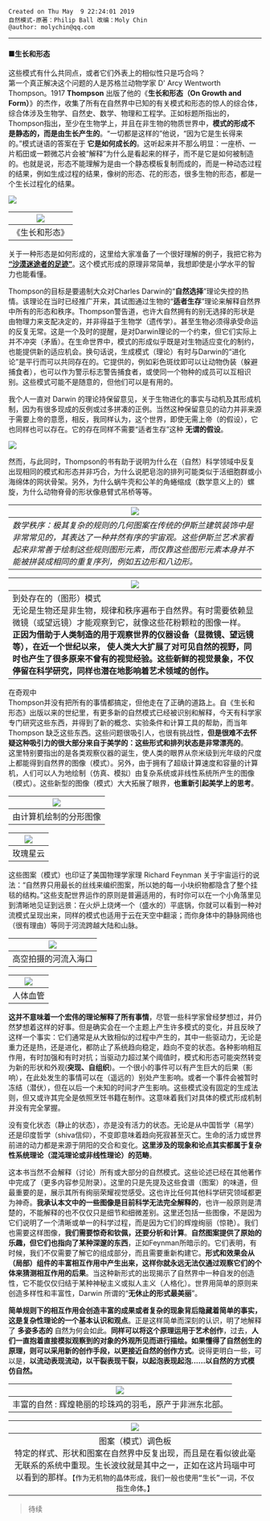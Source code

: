```
Created on Thu May  9 22:24:01 2019
自然模式-原著：Philip Ball 改编：Moly Chin
@author: molychin@qq.com
```
---

#### ■生长和形态
这些模式有什么共同点，或者它们外表上的相似性只是巧合吗？  
第一个真正解决这个问题的人是苏格兰动物学家 D' Arcy Wentworth Thompson。1917  **Thompson** 出版了他的《**生长和形态（On Growth and Form）**》的杰作，收集了所有在自然界中已知的有关模式和形态的惊人的综合体，综合体涉及生物学、自然史、数学、物理和工程学。正如标题所指出的， Thompson指出，至少在生物学上，并且在非生物的物质世界中，**模式的形成不是静态的，而是由生长产生的**。“一切都是这样的”他说，“因为它是生长得来的。”模式谜语的答案在于 **它是如何成长的**。这听起来并不那么明显：一座桥、一片稻田或一颗微芯片会被“解释”为什么是看起来的样子，而不是它是如何被制造的。也就是说，形态不能理解为是由一个静态模板复制而成的，而是一种动态过程的结果，例如生成过程的结果，像树的形态、花的形态，很多生物的形态，都是一个生长过程化的结果。

![](res/3abe57.jpg)


|![](res/pin_007.png)|
|:---:|
|《生长和形态》|

关于一种形态是如何形成的，这里给大家准备了一个很好理解的例子，我把它称为 **[“沙漠迷途者的足迹”](./Moly_NaturePatterns_footmark.md)**。这个模式形成的原理非常简单，我想即使是小学水平的智力也能看懂。

Thompson的目标是要遏制大众对Charles Darwin的“**自然选择**”理论失控的热情。该理论在当时已经推广开来，其试图通过生物的“**适者生存**”理论来解释自然界中所有的形态和秩序。Thompson警告道，也许大自然拥有的别无选择的形状是由物理力来支配决定的，并非得益于生物学（遗传学）。甚至生物必须得承受命运的反复无常。这是一个及时的提醒，是对Darwin理论的一个约束，但它们实际上并不冲突（矛盾）。在生命世界中，模式的形成似乎既是对生物适应变化的制约，也能提供新的适应机会。换句话说，生成模式（理论）有时与Darwin的“进化论”是平行而可以共同存在的。它提供的，例如彩色斑纹即可以让动物伪装（躲避捕食者），也可以作为警示标志警告捕食者，或使同一个物种的成员可以互相识别。这些模式可能不是随意的，但他们可以是有用的。  

我个人一直对 Darwin 的理论持保留意见，关于生物进化的事实与动机及其形成机制，因为有很多现成的反例或过多拼凑的正例。当然这种保留意见的动力并非来源于需要上帝的意愿，相反，我同样认为，这个世界，即使无需上帝（的假设），它也同样也可以存在。它的存在同样不需要“适者生存”这种 **无谓的假设**。

![](res/pin_008.jpg)

然而，与此同时，Thompson的书有助于说明为什么在（自然）科学领域中反复出现相同的模式和形态并非巧合，为什么说肥皂泡的排列可能类似于活细胞群或小海绵体的网状骨架。另外，为什么蜗牛壳和公羊的角蜷缩成（数学意义上的）螺旋，为什么动物脊骨的形状像悬臂式吊桥等等。

|![](res/pin_010.png)|
|---|
|*数学秩序：极其复杂的规则的几何图案在传统的伊斯兰建筑装饰中是非常常见的，其表达了一种井然有序的宇宙观。这些伊斯兰艺术家看起来非常善于绘制这些规则图形元素，而仅靠这些图形元素本身并不能被拼装成相同的重复序列，例如五边形和八边形。*|

|![](res/pin_011.png)|
|---|
|到处存在的（图形）模式 <br>无论是生物还是非生物，规律和秩序遍布于自然界。有时需要依赖显微镜（或望远镜）才能观察到它，就像这些花粉颗粒的图像一样。 <br><b>正因为借助于人类制造的用于观察世界的仪器设备（显微镜、望远镜等），在近一个世纪以来， **使人类大大扩展了对可见自然的视野，同时也产生了很多原来不曾有的视觉经验。这些新鲜的视觉景象，不仅停留在科学研究，同样也潜在地影响着艺术领域的创作。**|

在奇观中  
Thompson并没有把所有的事情都搞定，但他走在了正确的道路上。自《生长和形态》出版以来的世纪里，有更多新的自然模式已经被识别和解释，今天有科学家专门研究这些东西，并得到了新的概念、实验条件和计算工具的帮助，而当年Thompson 缺乏这些东西。这些问题很吸引人，也很有挑战性，**但是很难不去怀疑这种吸引力的很大部分来自于美学的：这些形式和排列状态是非常漂亮的**。  
这里特别要指出的是各类观察仪器的诞生，使人类的眼界从奈米级到光年级的尺度上都能得到自然界的图像（模式）。另外，由于拥有了超级计算速度和容量的计算机，人们可以人为地绘制（仿真、模拟）由复杂系统或非线性系统所产生的图像（模式）。这些新型的图像（模式）大大拓展了眼界，**也重新引起美学上的思考**。

|![](res/pin_012.jpg)|
|:---:|
|由计算机绘制的分形图像|

|![](res/pin_013.jpg)|
|:--:|
|玫瑰星云|

这些图案（模式）也印证了美国物理学家理 Richard Feynman 关于宇宙运行的说法：“自然界只用最长的丝线来编织图案，所以她的每一小块织物都隐含了整个挂毯的结构。”这些支配世界运作的原则是普遍适用的，有时你可以在一个小角落里见到清晰地见证到远景：在火炉上烧烤一个（盛水的）平底锅，你就可以看到一种对流模式呈现出来，同样的模式也适用于云在天空中翻滚；而你身体中的静脉网络也（很有理由）等同于河流跨越大陆和山脉。

|![](res/pin_014.jpg)|
|:---:|
|高空拍摄的河流入海口|

|![](res/pin_015.jpg)|
|:---:|
|人体血管|

**这并不意味着一个宏伟的理论解释了所有事情**，尽管一些科学家曾经梦想过，并仍然梦想着这样的好事。但是确实会在一个主题上产生许多模式的变化，并且反映了这样一个事实：它们通常是从大致相似的过程中产生的，其中一些驱动力，无论是重力还是热，还是进化，都防止了系统趋向稳定，趋向不变的状态。各种影响相互作用，有时加强和有时对抗；当驱动力超过某个阈值时，模式和形态可能突然转变为新的形状和外观(**突现、自组织**)。一个很小的事件可以有产生巨大的后果（影响），在此处发生的事情可以在（遥远的）别处产生影响。或者一个事件会被暂时冻结（潜伏），但在以后一个未知的时间才产生影响。这些模式没有固定的生成法则，但又或许其完全是依照烹饪书籍在制作。这意味着我们对具体的模式形成机制并没有完全掌握。

没有变化状态（静止的状态），亦是没有活力的状态。无论是从中国哲学（易学）还是印度哲学（shiva信仰），不变即意味着趋向死寂甚至灭亡。生命的活力或世界前进的动力都是来源于阴阳的交合和变化。**这里涉及的现象和论点其实都属于复杂性系统理论（混沌理论或非线性理论）的范畴**。

这本书当然不会解释（讨论）所有或大部分的自然模式。这些论述已经在其他著作中完成了（更多内容参见附录）。这里的只是先提及这些食谱（图案）的味道，但最重要的是，展示其所有绚丽荣耀视觉感受。这也许比任何其他科学研究领域都更为神奇。**我承认本文中的一些图像是目前科学无法完全解释的**，也许一般原则是清楚的，不能解释的也不仅仅只是细节和细微差别。这里还包括一些图像，不是因为它们说明了一个清晰或单一的科学过程，而是因为它们的辉煌绚丽（惊艳）。我们也需要这样图像，**我们需要惊奇和钦佩，还要分析和计算**。**自然图案提供了原始的乐趣，但它们也指向了某种深邃的东西**，正如Feynman所暗示的。它们表明，有时候，我们不仅需要了解它的组成部分，而且需要重新构建它。**形式和效果会从（局部）组件的丰富相互作用中产生出来，这样你就永远无法仅通过观察它们的个体来猜测相互作用的后果**。当这种新形式的出现揭示了自然界中一种自发的创造性，它不能仅仅归结于某种神秘主义或拟人主义（人格化）。世界用简单的原则来创造多样性和丰富性，Darwin 所谓的“**无休止的形式最美丽**”。   

**简单规则下的相互作用会创造丰富的成果或者复杂的现象背后隐藏着简单的事实，这是复杂性理论的一个基本认识和观点**。正是这样简单而深刻的认识，明了地解释了 **多姿多态的** 自然为何会如此。**同样可以将这个原理运用于艺术创作**，过去，**人们一直抱着直接模拟观察到的对象的外观所见而进行描绘。如果懂得了自然创生的原理，则可以采用新的创作手段，以更接近自然的创作方式**。说得更明白一些，可以是，**以流动表现流动，以干裂表现干裂，以起泡表现起泡......以自然的方式模仿自然。**

|![](res/pin_016.png)|
|:---:|
|丰富的自然 : 辉煌艳丽的珍珠鸡的羽毛，原产于非洲东北部。|

|![](res/pin_017.png)|
|:---:|
|图案（模式）调色板  <br>特定的样式、形状和图案在自然界中反复出现，而且是在看似彼此毫无联系的系统中重现。生长波纹就是其中之一，正如在这片玛瑙中可以看到的那样。`【作为无机物的晶体形成，我们一般也使用“生长”一词，不仅指生命体。】`|

>待续
